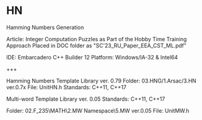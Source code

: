 # HN
 Hamming Numbers Generation

 Article: Integer Computation Puzzles as Part of the Hobby Time Training Approach
 Placed in DOC folder as "SC'23_RU_Paper_EEA_CST_ML.pdf"

 IDE: Embarcadero C++ Builder 12
 Platform: Windows/IA-32 & Intel64

 +++

 Hamming Numbers Template Library ver. 0.79
 Folder: 03.HNG/1.Arsac/3.HN ver.0.7x
 File: UnitHN.h
 Standards: C++11, C++17



 Multi-word Template Library ver. 0.05
 Standards: C++11, C++17

 Folder: 02.F_235\MATH\2.MW Namespace\5.MW ver.0.05
 File: UnitMW.h
